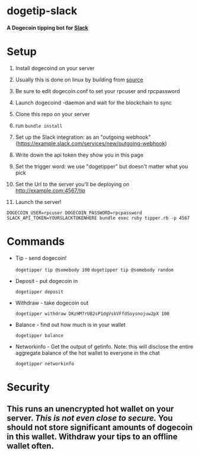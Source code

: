 # dogetip-slack
#### A Dogecoin tipping bot for [Slack](https://slack.com)

# Setup
1.  Install dogecoind on your server

  1. Usually this is done on linux by building from [source](https://github.com/dogecoin/dogecoin)
  2. Be sure to edit dogecoin.conf to set your rpcuser and rpcpassword
  3. Launch dogecoind -daemon and wait for the blockchain to sync

2. Clone this repo on your server

3. run `bundle install`

4. Set up the Slack integration: as an "outgoing webhook" (https://example.slack.com/services/new/outgoing-webhook)

  1. Write down the api token they show you in this page
  2. Set the trigger word: we use "dogetipper" but doesn't matter what you pick
  3. Set the Url to the server you'll be deploying on http://example.com:4567/tip

4. Launch the server!

  `DOGECOIN_USER=rpcuser DOGECOIN_PASSWORD=rpcpassword SLACK_API_TOKEN=YOURSLACKTOKENHERE bundle exec ruby tipper.rb -p 4567`
  

# Commands

* Tip - send dogecoin!

  `dogetipper tip @somebody 100`
  `dogetipper tip @somebody random`

* Deposit - put dogecoin in

  `dogetipper deposit`

* Withdraw - take dogecoin out

  `dogetipper withdraw DKzHM7rUB2sP1dgVskVFfdSoysnojuw2pX 100`

* Balance - find out how much is in your wallet

  `dogetipper balance`

* Networkinfo - Get the output of getinfo.  Note:  this will disclose the entire aggregate balance of the hot wallet to everyone in the chat

  `dogetipper networkinfo`

# Security

## This runs an unencrypted hot wallet on your server.  ***This is not even close to secure.***  You should not store significant amounts of dogecoin in this wallet.  Withdraw your tips to an offline wallet often. 
